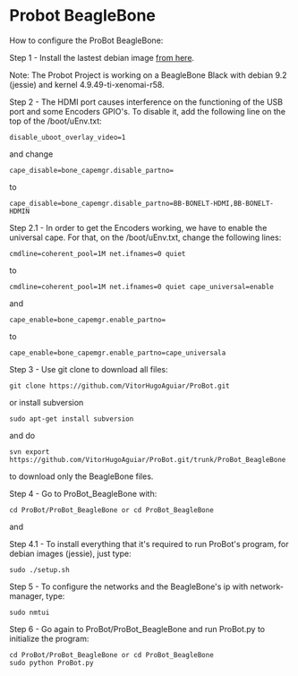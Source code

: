 # Probot BeagleBone

How to configure the ProBot BeagleBone:

Step 1 - Install the lastest debian image [from here](https://beagleboard.org/latest-images). 

Note: The Probot Project is working on a BeagleBone Black with debian 9.2 (jessie) and kernel 4.9.49-ti-xenomai-r58. 

Step 2 - The HDMI port causes interference on the functioning of the USB port and some Encoders GPIO's. To disable it, add the following line on the top of the /boot/uEnv.txt:

	disable_uboot_overlay_video=1

and change
    
	cape_disable=bone_capemgr.disable_partno=
to

	cape_disable=bone_capemgr.disable_partno=BB-BONELT-HDMI,BB-BONELT-HDMIN

Step 2.1 - In order to get the Encoders working, we have to enable the universal cape. For that, on the /boot/uEnv.txt, change the following lines:

	cmdline=coherent_pool=1M net.ifnames=0 quiet

to 

	cmdline=coherent_pool=1M net.ifnames=0 quiet cape_universal=enable

and

	cape_enable=bone_capemgr.enable_partno=
to

	cape_enable=bone_capemgr.enable_partno=cape_universala
	

Step 3 - Use git clone to download all files:
	
	git clone https://github.com/VitorHugoAguiar/ProBot.git

or install subversion
	
	sudo apt-get install subversion

and do
	
	svn export https://github.com/VitorHugoAguiar/ProBot.git/trunk/ProBot_BeagleBone

to download only the BeagleBone files. 

	
Step 4  - Go to ProBot_BeagleBone with:
	
	cd ProBot/ProBot_BeagleBone or cd ProBot_BeagleBone
and

Step 4.1 - To install everything that it's required to run ProBot's program, for debian images (jessie), just type:

	sudo ./setup.sh


Step 5 - To configure the networks and the BeagleBone's ip with network-manager, type:

	sudo nmtui	

Step 6 - Go again to ProBot/ProBot_BeagleBone and run ProBot.py to initialize the program:

	cd ProBot/ProBot_BeagleBone or cd ProBot_BeagleBone
	sudo python ProBot.py

